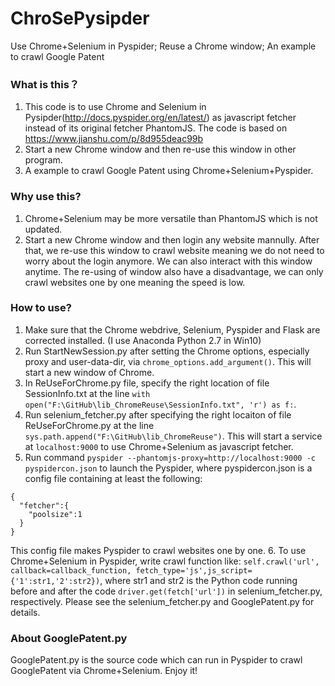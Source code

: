 # ChroSePysipder
Use Chrome+Selenium in Pyspider; Reuse a Chrome window; An example to crawl Google Patent

### What is this？
1. This code is to use Chrome and Selenium in Pysipder(http://docs.pyspider.org/en/latest/) as javascript fetcher instead of its original fetcher PhantomJS. The code is based on https://www.jianshu.com/p/8d955deac99b
2. Start a new Chrome window and then re-use this window in other program.
3. A example to crawl Google Patent using Chrome+Selenium+Pyspider.

### Why use this?
1. Chrome+Selenium may be more versatile than PhantomJS which is not updated.
2. Start a new Chrome window and then login any website mannully. After that, we re-use this window to crawl website meaning we do not need to worry about the login anymore. We can also interact with this window anytime. The re-using of window also have a disadvantage, we can only crawl websites one by one meaning the speed is low.

### How to use?
1. Make sure that the Chrome webdrive, Selenium, Pyspider and Flask are corrected installed. (I use Anaconda Python 2.7 in Win10)
2. Run StartNewSession.py after setting the Chrome options, especially proxy and user-data-dir, via ```chrome_options.add_argument()```. This will start a new window of Chrome.
3. In ReUseForChrome.py file, specify the right location of file SessionInfo.txt at the line ```with open("F:\GitHub\lib_ChromeReuse\SessionInfo.txt", 'r') as f:```.
4. Run selenium_fetcher.py after specifying the right locaiton of file ReUseForChrome.py at the line ```sys.path.append("F:\GitHub\lib_ChromeReuse")```. This will start a service at ```localhost:9000``` to use Chrome+Selenium as javascript fetcher.  
5. Run command ```pyspider --phantomjs-proxy=http://localhost:9000 -c pyspidercon.json``` to launch the Pyspider, where pyspidercon.json is a config file containing at least the following:
```
{
  "fetcher":{
	"poolsize":1
  }
}
```
This config file makes Pyspider to crawl websites one by one.
6. To use Chrome+Selenium in Pyspider, write crawl function like: ```self.crawl('url', callback=callback_function, fetch_type='js',js_script={'1':str1,'2':str2})```, where str1 and str2 is the Python code running before and after the code ```driver.get(fetch['url'])``` in selenium_fetcher.py, respectively. Please see the selenium_fetcher.py and GooglePatent.py for details.

### About GooglePatent.py
GooglePatent.py is the source code which can run in Pyspider to crawl GooglePatent via Chrome+Selenium. Enjoy it!
